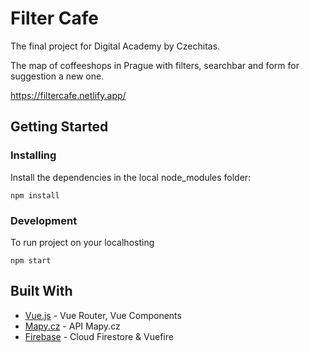 # Filter Cafe
The final project for Digital Academy by Czechitas.

The map of coffeeshops in Prague with filters, searchbar and form for suggestion a new one.

https://filtercafe.netlify.app/

## Getting Started

### Installing

Install the dependencies in the local node_modules folder:
```
npm install
```

### Development
To run project on your localhosting

```
npm start
```

## Built With

* [Vue.js](https://vuejs.org/) - Vue Router, Vue Components
* [Mapy.cz](https://api.mapy.cz/) - API Mapy.cz
* [Firebase](https://firebase.google.com/) - Cloud Firestore & Vuefire

